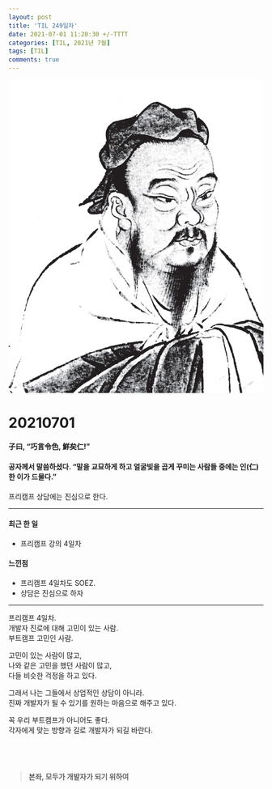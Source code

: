 ```yaml
---
layout: post
title: 'TIL 249일차'
date: 2021-07-01 11:20:30 +/-TTTT
categories: [TIL, 2021년 7월]
tags: [TIL]
comments: true
---
```


![image](/assets/img/sample/avatar.jpg)

# **20210701**

#### **子曰, “巧言令色, 鮮矣仁!”**

#### **공자께서 말씀하셨다. “말을 교묘하게 하고 얼굴빛을 곱게 꾸미는 사람들 중에는 인(仁)한 이가 드물다.”**

프리캠프 상담에는 진심으로 한다.

---

#### **최근 한 일**

- 프리캠프 강의 4일차

#### **느낀점**

- 프리캠프 4일차도 SOEZ.
- 상담은 진심으로 하자

---

프리캠프 4일차.  
개발자 진로에 대해 고민이 있는 사람.  
부트캠프 고민인 사람.

고민이 있는 사람이 많고,  
나와 같은 고민을 했던 사람이 많고,  
다들 비슷한 걱정을 하고 있다.

그래서 나는 그들에서 상업적인 상담이 아니라.  
진짜 개발자가 될 수 있기를 원하는 마음으로 해주고 있다.

꼭 우리 부트캠프가 아니어도 좋다.  
각자에게 맞는 방향과 길로 개발자가 되길 바란다.

## <br>

> **본좌, 모두가 개발자가 되기 위하여**

